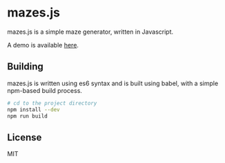 # mazes.js

mazes.js is a simple maze generator, written in Javascript.

A demo is available [here](http://skyler.computer/mazes/).

## Building

mazes.js is written using es6 syntax and is built using babel, with a simple npm-based build process.

```sh
# cd to the project directory
npm install --dev
npm run build
```

## License

MIT
